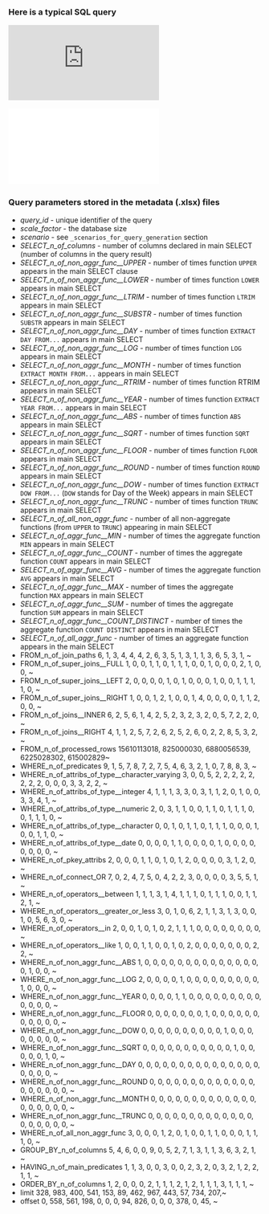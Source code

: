 ### Here is a typical SQL query
![PostgreSQL](https://github.com/marinfotache/SQL-Queries-for-TPC-H/blob/main/_query_template/Q2311052230000015.pdf)

![PostgreSQL](/Q2311052230000015.pdf)


### Query parameters stored in the metadata (.xlsx) files
* _query_id_ - unique identifier of the query                                      
* _scale_factor_ - the database size                                 
* _scenario_ - see `_scenarios_for_query_generation` section                                     
* _SELECT_n_of_columns_ - number of columns declared in main SELECT (number of columns in the query result)                         
* _SELECT_n_of_non_aggr_func__UPPER_ - number of times function `UPPER` appears in the main SELECT clause               
* _SELECT_n_of_non_aggr_func__LOWER_ - number of times function `LOWER` appears in main SELECT                
* _SELECT_n_of_non_aggr_func__LTRIM_ - number of times function `LTRIM` appears in main SELECT                 
* _SELECT_n_of_non_aggr_func__SUBSTR_ - number of times function `SUBSTR` appears in main SELECT    
* _SELECT_n_of_non_aggr_func__DAY_ - number of times function `EXTRACT DAY FROM...` appears in main SELECT   
* _SELECT_n_of_non_aggr_func__LOG_ - number of times function `LOG` appears in main SELECT   
* _SELECT_n_of_non_aggr_func__MONTH_ - number of times function `EXTRACT MONTH FROM...`  appears in main SELECT   
* _SELECT_n_of_non_aggr_func__RTRIM_ - number of times function RTRIM appears in main SELECT    
* _SELECT_n_of_non_aggr_func__YEAR_ - number of times function `EXTRACT YEAR FROM...`  appears in main SELECT    
* _SELECT_n_of_non_aggr_func__ABS_ - number of times function `ABS` appears in main SELECT   
* _SELECT_n_of_non_aggr_func__SQRT_ - number of times function `SQRT` appears in main SELECT   
* _SELECT_n_of_non_aggr_func__FLOOR_ - number of times function `FLOOR` appears in main SELECT   
* _SELECT_n_of_non_aggr_func__ROUND_ - number of times function `ROUND` appears in main SELECT    
* _SELECT_n_of_non_aggr_func__DOW_ - number of times function `EXTRACT DOW FROM...` (`DOW` stands for Day of the Week) appears in main SELECT   
* _SELECT_n_of_non_aggr_func__TRUNC_ - number of times function `TRUNC` appears in main SELECT   
* _SELECT_n_of_all_non_aggr_func_ - number of all non-aggregate functions (from `UPPER` to `TRUNC`) appearing in main SELECT   
* _SELECT_n_of_aggr_func__MIN_ - number of times the aggregate function `MIN` appears in main SELECT   
* _SELECT_n_of_aggr_func__COUNT_ - number of times the aggregate function `COUNT` appears in main SELECT   
* _SELECT_n_of_aggr_func__AVG_ - number of times the aggregate function `AVG` appears in main SELECT    
* _SELECT_n_of_aggr_func__MAX_ - number of times the aggregate function `MAX` appears in main SELECT  
* _SELECT_n_of_aggr_func__SUM_  - number of times the aggregate function `SUM` appears in main SELECT 
* _SELECT_n_of_aggr_func__COUNT_DISTINCT_ - number of times the aggregate function `COUNT DISTINCT` appears in main SELECT  
* _SELECT_n_of_all_aggr_func_ - number of times an aggregate function appears in the main SELECT   
* FROM_n_of_join_paths                          <dbl> 6, 1, 3, 4, 4, 4, 2, 6, 3, 5, 1, 3, 1, 1, 3, 6, 5, 3, 1, ~
* FROM_n_of_super_joins__FULL                   <dbl> 1, 0, 0, 1, 1, 0, 1, 1, 1, 0, 0, 1, 0, 0, 0, 2, 1, 0, 0, ~
* FROM_n_of_super_joins__LEFT                   <dbl> 2, 0, 0, 0, 0, 1, 0, 1, 0, 0, 0, 1, 0, 0, 1, 1, 1, 1, 0, ~
* FROM_n_of_super_joins__RIGHT                  <dbl> 1, 0, 0, 1, 2, 1, 0, 0, 1, 4, 0, 0, 0, 0, 1, 1, 2, 0, 0, ~
* FROM_n_of_joins__INNER                        <dbl> 6, 2, 5, 6, 1, 4, 2, 5, 2, 3, 2, 3, 2, 0, 5, 7, 2, 2, 0, ~
* FROM_n_of_joins__RIGHT                        <dbl> 4, 1, 1, 2, 5, 7, 2, 6, 2, 5, 2, 6, 0, 2, 2, 8, 5, 3, 2, ~
* FROM_n_of_processed_rows                      <dbl> 15610113018, 825000030, 6880056539, 6225028302, 615002829~
* WHERE_n_of_predicates                         <dbl> 9, 1, 5, 7, 8, 7, 2, 7, 5, 4, 6, 3, 2, 1, 0, 7, 8, 8, 3, ~
* WHERE_n_of_attribs_of_type__character_varying <dbl> 3, 0, 0, 5, 2, 2, 2, 2, 2, 2, 2, 2, 0, 0, 0, 3, 3, 2, 2, ~
* WHERE_n_of_attribs_of_type__integer           <dbl> 4, 1, 1, 1, 3, 3, 0, 3, 1, 1, 2, 0, 1, 0, 0, 3, 3, 4, 1, ~
* WHERE_n_of_attribs_of_type__numeric           <dbl> 2, 0, 3, 1, 1, 0, 0, 1, 1, 0, 1, 1, 1, 0, 0, 1, 1, 1, 0, ~
* WHERE_n_of_attribs_of_type__character         <dbl> 0, 0, 1, 0, 1, 1, 0, 1, 1, 1, 0, 0, 0, 1, 0, 0, 1, 1, 0, ~
* WHERE_n_of_attribs_of_type__date              <dbl> 0, 0, 0, 0, 1, 1, 0, 0, 0, 0, 1, 0, 0, 0, 0, 0, 0, 0, 0, ~
* WHERE_n_of_pkey_attribs                       <dbl> 2, 0, 0, 0, 1, 1, 0, 1, 0, 1, 2, 0, 0, 0, 0, 3, 1, 2, 0, ~
* WHERE_n_of_connect_OR                         <dbl> 7, 0, 2, 4, 7, 5, 0, 4, 2, 2, 3, 0, 0, 0, 0, 3, 5, 5, 1, ~
* WHERE_n_of_operators__between                 <dbl> 1, 1, 1, 3, 1, 4, 1, 1, 1, 0, 1, 1, 1, 0, 0, 1, 1, 2, 1, ~
* WHERE_n_of_operators__greater_or_less         <dbl> 3, 0, 1, 0, 6, 2, 1, 1, 3, 1, 3, 0, 0, 1, 0, 5, 6, 3, 0, ~
* WHERE_n_of_operators__in                      <dbl> 2, 0, 0, 1, 0, 1, 0, 2, 1, 1, 1, 0, 0, 0, 0, 0, 0, 0, 0, ~
* WHERE_n_of_operators__like                    <dbl> 1, 0, 0, 1, 1, 0, 0, 1, 0, 2, 0, 0, 0, 0, 0, 0, 0, 2, 2, ~
* WHERE_n_of_non_aggr_func__ABS                 <dbl> 1, 0, 0, 0, 0, 0, 0, 0, 0, 0, 0, 0, 0, 0, 0, 0, 1, 0, 0, ~
* WHERE_n_of_non_aggr_func__LOG                 <dbl> 2, 0, 0, 0, 0, 1, 0, 0, 0, 0, 0, 0, 0, 0, 0, 1, 0, 0, 0, ~
* WHERE_n_of_non_aggr_func__YEAR                <dbl> 0, 0, 0, 0, 1, 1, 0, 0, 0, 0, 0, 0, 0, 0, 0, 0, 0, 0, 0, ~
* WHERE_n_of_non_aggr_func__FLOOR               <dbl> 0, 0, 0, 0, 0, 0, 0, 1, 0, 0, 0, 0, 0, 0, 0, 0, 0, 0, 0, ~
* WHERE_n_of_non_aggr_func__DOW                 <dbl> 0, 0, 0, 0, 0, 0, 0, 0, 0, 0, 1, 0, 0, 0, 0, 0, 0, 0, 0, ~
* WHERE_n_of_non_aggr_func__SQRT                <dbl> 0, 0, 0, 0, 0, 0, 0, 0, 0, 0, 0, 1, 0, 0, 0, 0, 0, 1, 0, ~
* WHERE_n_of_non_aggr_func__DAY                 <dbl> 0, 0, 0, 0, 0, 0, 0, 0, 0, 0, 0, 0, 0, 0, 0, 0, 0, 0, 0, ~
* WHERE_n_of_non_aggr_func__ROUND               <dbl> 0, 0, 0, 0, 0, 0, 0, 0, 0, 0, 0, 0, 0, 0, 0, 0, 0, 0, 0, ~
* WHERE_n_of_non_aggr_func__MONTH               <dbl> 0, 0, 0, 0, 0, 0, 0, 0, 0, 0, 0, 0, 0, 0, 0, 0, 0, 0, 0, ~
* WHERE_n_of_non_aggr_func__TRUNC               <dbl> 0, 0, 0, 0, 0, 0, 0, 0, 0, 0, 0, 0, 0, 0, 0, 0, 0, 0, 0, ~
* WHERE_n_of_all_non_aggr_func                  <dbl> 3, 0, 0, 0, 1, 2, 0, 1, 0, 0, 1, 1, 0, 0, 0, 1, 1, 1, 0, ~
* GROUP_BY_n_of_columns                         <dbl> 5, 4, 6, 0, 0, 9, 0, 5, 2, 7, 1, 3, 1, 1, 3, 6, 3, 2, 1, ~
* HAVING_n_of_main_predicates                   <dbl> 1, 1, 3, 0, 0, 3, 0, 0, 2, 3, 2, 0, 3, 2, 1, 2, 2, 1, 1, ~
* ORDER_BY_n_of_columns                         <dbl> 1, 2, 0, 0, 0, 2, 1, 1, 1, 2, 1, 2, 1, 1, 1, 3, 1, 1, 1, ~
* limit                                         <dbl> 328, 983, 400, 541, 153, 89, 462, 967, 443, 57, 734, 207,~
* offset                                        <dbl> 0, 558, 561, 198, 0, 0, 0, 94, 826, 0, 0, 0, 378, 0, 45, ~
